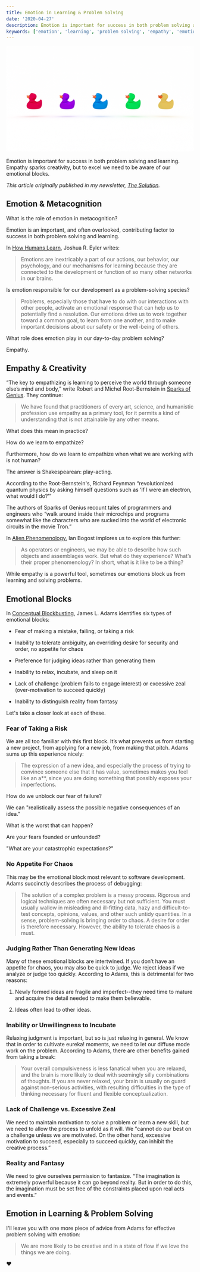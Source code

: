 ```yaml
---
title: Emotion in Learning & Problem Solving
date: '2020-04-27'
description: Emotion is important for success in both problem solving and learning. Empathy sparks creativity, but to excel we need to be aware of our emotional blocks. 
keywords: ['emotion', 'learning', 'problem solving', 'empathy', 'emotional blocks']
---
```


![](./jarednielsen-solution-emotion.png)

Emotion is important for success in both problem solving and learning. Empathy sparks creativity, but to excel we need to be aware of our emotional blocks. 

_This article originally published in my newsletter, [The Solution](https://mailchi.mp/56497a1c27df/the-solution-how-are-you-feeling)._

## Emotion & Metacognition

What is the role of emotion in metacognition? 

Emotion is an important, and often overlooked, contributing factor to success in both problem solving and learning. 

In [How Humans Learn](https://amzn.to/3cmDuvR), Joshua R. Eyler writes:

> Emotions are inextricably a part of our actions, our behavior, our psychology, and our mechanisms for learning because they are connected to the development or function of so many other networks in our brains. 

Is emotion responsible for our development as a problem-solving species?

> Problems, especially those that have to do with our interactions with other people, activate an emotional response that can help us to potentially find a resolution. Our emotions drive us to work together toward a common goal, to learn from one another, and to make important decisions about our safety or the well-being of others. 

What role does emotion play in our day-to-day problem solving?

Empathy.


## Empathy & Creativity

“The key to empathizing is learning to perceive the world through someone else’s mind and body,” write Robert and Michel Root-Bernstein in [Sparks of Genius](https://amzn.to/2UhVpgo). They continue: 

> We have found that practitioners of every art, science, and humanistic profession use empathy as a primary tool, for it permits a kind of understanding that is not attainable by any other means. 

What does this mean in practice? 

How do we learn to empathize? 

Furthermore, how do we learn to empathize when what we are working with is not human? 

The answer is Shakespearean: play-acting. 

According to the Root-Bernstein's, Richard Feynman “revolutionized quantum physics by asking himself questions such as ‘If I were an electron, what would I do?’”

The authors of Sparks of Genius recount tales of programmers and engineers who “walk around inside their microchips and programs somewhat like the characters who are sucked into the world of electronic circuits in the movie Tron.” 

In [Alien Phenomenology](https://amzn.to/2xEIyMo), Ian Bogost implores us to explore this further:

> As operators or engineers, we may be able to describe how such objects and assemblages work. But what do they experience? What’s their proper phenomenology? In short, what is it like to be a thing?

While empathy is a powerful tool, sometimes our emotions block us from learning and solving problems. 


## Emotional Blocks

In [Conceptual Blockbusting](https://amzn.to/2Io9QrZ), James L. Adams identifies six types of emotional blocks:

* Fear of making a mistake, failing, or taking a risk

* Inability to tolerate ambiguity, an overriding desire for security and order, no appetite for chaos

* Preference for judging ideas rather than generating them

* Inability to relax, incubate, and sleep on it

* Lack of challenge (problem fails to engage interest) or excessive zeal (over-motivation to succeed quickly)

* Inability to distinguish reality from fantasy

Let's take a closer look at each of these.


### Fear of Taking a Risk

We are all too familiar with this first block. It’s what prevents us from starting a new project, from applying for a new job, from making that pitch. Adams sums up this experience nicely: 

> The expression of a new idea, and especially the process of trying to convince someone else that it has value, sometimes makes you feel like an a**, since you are doing something that possibly exposes your imperfections. 

How do we unblock our fear of failure? 

We can "realistically assess the possible negative consequences of an idea."

What is the worst that can happen?

Are your fears founded or unfounded?

"What are your catastrophic expectations?"


### No Appetite For Chaos

This may be the emotional block most relevant to software development. Adams succinctly describes the process of debugging:

> The solution of a complex problem is a messy process. Rigorous and logical techniques are often necessary but not sufficient. You must usually wallow in misleading and ill-fitting data, hazy and difficult-to-test concepts, opinions, values, and other such untidy quantities. In a sense, problem-solving is bringing order to chaos. A desire for order is therefore necessary. However, the ability to tolerate chaos is a must.


### Judging Rather Than Generating New Ideas

Many of these emotional blocks are intertwined. If you don’t have an appetite for chaos, you may also be quick to judge. We reject ideas if we analyze or judge too quickly. According to Adams, this is detrimental for two reasons: 

1. Newly formed ideas are fragile and imperfect--they need time to mature and acquire the detail needed to make them believable. 

2. Ideas often lead to other ideas. 


### Inability or Unwillingness to Incubate

Relaxing judgment is important, but so is just relaxing in general. We know that in order to cultivate eureka! moments, we need to let our diffuse mode work on the problem. According to Adams, there are other benefits gained from taking a break:

> Your overall compulsiveness is less fanatical when you are relaxed, and the brain is more likely to deal with seemingly silly combinations of thoughts. If you are never relaxed, your brain is usually on guard against non-serious activities, with resulting difficulties in the type of thinking necessary for fluent and flexible conceptualization.


### Lack of Challenge vs. Excessive Zeal

We need to maintain motivation to solve a problem or learn a new skill, but we need to allow the process to unfold as it will. We "cannot do our best on a challenge unless we are motivated. On the other hand, excessive motivation to succeed, especially to succeed quickly, can inhibit the creative process.”


### Reality and Fantasy

We need to give ourselves permission to fantasize. “The imagination is extremely powerful because it can go beyond reality. But in order to do this, the imagination must be set free of the constraints placed upon real acts and events.”


## Emotion in Learning & Problem Solving

I'll leave you with one more piece of advice from Adams for effective problem solving with emotion:

> We are more likely to be creative and in a state of flow if we love the things we are doing. 

❤️